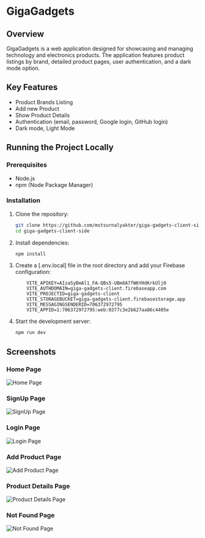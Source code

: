 # GigaGadgets

## Overview
GigaGadgets is a web application designed for showcasing and managing technology and electronics products. The application features product listings by brand, detailed product pages, user authentication, and a dark mode option.

## Key Features
- Product Brands Listing
- Add new Product
- Show Product Details
- Authentication (email, password, Google login, GitHub login)
- Dark mode, Light Mode

## Running the Project Locally

### Prerequisites
- Node.js
- npm (Node Package Manager)

### Installation
1. Clone the repository:
    ```sh
    git clone https://github.com/mstsurnalyakter/giga-gadgets-client-side.git
    cd giga-gadgets-client-side
    ```

2. Install dependencies:
    ```sh
    npm install
    ```

3. Create a [.env.local] file in the root directory and add your Firebase configuration:
    ```env
        VITE_APIKEY=AIzaSyBmAl1_FA-QBs5-UBm8A7fW6YHdKrkUlj0
        VITE_AUTHDOMAIN=giga-gadgets-client.firebaseapp.com
        VITE_PROJECTID=giga-gadgets-client
        VITE_STORAGEBUCKET=giga-gadgets-client.firebasestorage.app
        VITE_MESSAGINGSENDERID=706372972795
        VITE_APPID=1:706372972795:web:0377c3e2b627aa86c4405e
    ```

4. Start the development server:
    ```sh
    npm run dev
    ```

## Screenshots

### Home Page
![Home Page](https://i.postimg.cc/W1jVdFWJ/home.png)

### SignUp Page
![SignUp Page](https://i.postimg.cc/JnyVfbnS/signup.png)

### Login Page
![Login Page](https://i.postimg.cc/yxcqds0P/login.png)

### Add Product Page
![Add Product Page](https://i.postimg.cc/MHx57Sht/add-product.png)

### Product Details Page
![Product Details Page](https://i.postimg.cc/mDMM7YPQ/detail.png)


### Not Found Page
![Not Found Page](https://i.postimg.cc/ZKsPRpKw/404.png)
